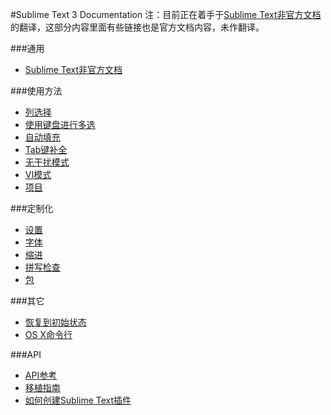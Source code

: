 #Sublime Text 3 Documentation
注：目前正在着手于[Sublime Text非官方文档](/general/README.md)的翻译，这部分内容里面有些链接也是官方文档内容，未作翻译。

###通用
- [Sublime Text非官方文档](/general/README.md)

###使用方法
- [列选择](/usage/README.md#列选择)
- [使用键盘进行多选](/usage/README.md#使用键盘进行多选)
- [自动填充](/usage/README.md#自动填充)
- [Tab键补全](/usage/README.md#tab键补全)
- [无干扰模式](/usage/README.md#无干扰模式)
- [VI模式](/usage/README.md#VI模式)
- [项目](/usage/README.md#项目)

###定制化
- [设置](/customization/README.md#设置)
- [字体](/customization/README.md#字体)
- [缩进](/customization/README.md#缩进)
- [拼写检查](/customization/README.md#拼写检查)
- [包](/customization/README.md#包)

###其它
- [恢复到初始状态](/miscellaneous/README.md#恢复到初始状态)
- [OS X命令行](/miscellaneous/README.md#os-x命令行)

###API
- [API参考](/api/README.md#API参考)
- [移植指南](/api/README.md#移植指南)
- [如何创建Sublime Text插件](/api/README.md#如何创建sublime-text插件)